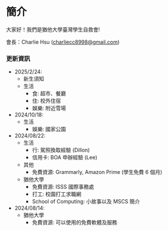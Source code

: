 # 簡介

大家好！我們是猶他大學臺灣學生自救會!

會長：Charlie Hsu (charliecc8998@gmail.com)

### 更新資訊

- 2025/2/24:
  - 新生須知
  - 生活
    - 食: 超市、餐廳
    - 住: 校外住宿
    - 娛樂: 附近雪場
- 2024/10/18:
  - 生活
    - 娛樂: 國家公園
- 2024/08/22:
  - 生活
    - 行: 駕照換取經驗 (Dillon)
    - 信用卡: BOA 申辦經驗 (Lee)
  - 其他
    - 免費資源: Grammarly, Amazon Prime (學生免費 6 個月)
  - 猶他大學
    - 免費資源: ISSS 國際事務處
    - 打工: 校園打工求職網
    - School of Computing: 小故事以及 MSCS 簡介
- 2024/08/14:
  - 猶他大學
    - 免費資源: 可以使用的免費軟體及服務